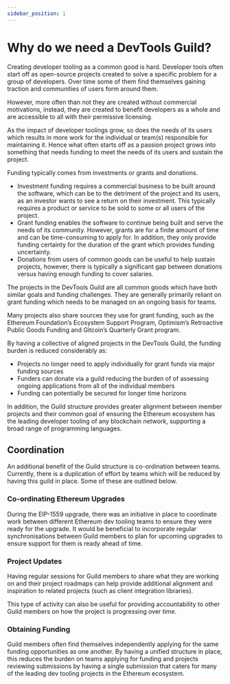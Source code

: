```yaml
---
sidebar_position: 1
---
```



# Why do we need a DevTools Guild?

Creating developer tooling as a common good is hard. Developer tools often start off as open-source projects created to solve a specific problem for a group of developers. Over time some of them find themselves gaining traction and communities of users form around them.

However, more often than not they are created without commercial motivations, instead, they are created to benefit developers as a whole and are accessible to all with their permissive licensing. 

As the impact of developer toolings grow, so does the needs of its users which results in more work for the individual or team(s) responsible for maintaining it. Hence what often starts off as a passion project grows into something that needs funding to meet the needs of its users and sustain the project.

Funding typically comes from investments or grants and donations. 
- Investment funding requires a commercial business to be built around the software, which can be to the detriment of the project and its users, as an investor wants to see a return on their investment. This typically requires a product or service to be sold to some or all users of the project. 
- Grant funding enables the software to continue being built and serve the needs of its community. However, grants are for a finite amount of time and can be time-consuming to apply for. In addition, they only provide funding certainty for the duration of the grant which provides funding uncertainty.
- Donations from users of common goods can be useful to help sustain projects, however, there is typically a significant gap between donations versus having enough funding to cover salaries.

The projects in the DevTools Guild are all common goods which have both similar goals and funding challenges. They are generally primarily reliant on grant funding which needs to be managed on an ongoing basis for teams.

Many projects also share sources they use for grant funding, such as the Ethereum Foundation’s Ecosystem Support Program, Optimism’s Retroactive Public Goods Funding and Gitcoin’s Quarterly Grant program.

By having a collective of aligned projects in the DevTools Guild, the funding burden is reduced considerably as:
- Projects no longer need to apply individually for grant funds via major funding sources
- Funders can donate via a guild reducing the burden of of assessing ongoing applications from all of the individual members
- Funding can potentially be secured for longer time horizons

In addition, the Guild structure provides greater alignment between member projects and their common goal of ensuring the Ethereum ecosystem has the leading developer tooling of any blockchain network, supporting a broad range of programming languages.

## Coordination

An additional benefit of the Guild structure is co-ordination between teams. Currently, there is a duplication of effort by teams which will be reduced by having this guild in place. Some of these are outlined below.

### Co-ordinating Ethereum Upgrades

During the EIP-1559 upgrade, there was an initiative in place to coordinate work between different Ethereum dev tooling teams to ensure they were ready for the upgrade. It would be beneficial to incorporate regular synchronisations between Guild members to plan for upcoming upgrades to ensure support for them is ready ahead of time.

### Project Updates

Having regular sessions for Guild members to share what they are working on and their project roadmaps can help provide additional alignment and inspiration to related projects (such as client integration libraries).

This type of activity can also be useful for providing accountability to other Guild members on how the project is progressing over time.

### Obtaining Funding

Guild members often find themselves independently applying for the same funding opportunities as one another. By having a unified structure in place, this reduces the burden on teams applying for funding and projects reviewing submissions by having a single submission that caters for many of the leading dev tooling projects in the Ethereum ecosystem.

